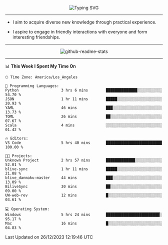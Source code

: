 <p align="center">
  <img src="https://readme-typing-svg.demolab.com?font=Fira+Code&weight=500&size=32&duration=2500&pause=1600&center=true&vCenter=true&random=false&width=1024&height=64&lines=Hi+there+%F0%9F%91%8B;I'm+delighted+you+could+make+it+here+%F0%9F%8E%89;I'm+Harry%2C+a+college+student+still+finding+my+way" alt="Typing SVG" />
</p>


---


- I aim to acquire diverse new knowledge through practical experience.

- I aspire to engage in friendly interactions with everyone and form interesting friendships.


---


<p align="center">
  <img src="https://github-readme-stats.vercel.app/api?username=Harry-Jing&show_icons=true" alt="github-readme-stats"/>
</p>


---

<!--START_SECTION:waka-->
📊 **This Week I Spent My Time On** 

```text
🕑︎ Time Zone: America/Los_Angeles

💬 Programming Languages: 
Python                   3 hrs 6 mins        ██████████████░░░░░░░░░░░   54.70 % 
JSON                     1 hr 11 mins        █████░░░░░░░░░░░░░░░░░░░░   20.93 % 
YAML                     46 mins             ███░░░░░░░░░░░░░░░░░░░░░░   13.73 % 
TOML                     26 mins             ██░░░░░░░░░░░░░░░░░░░░░░░   07.67 % 
Scala                    4 mins              ░░░░░░░░░░░░░░░░░░░░░░░░░   01.42 % 

🔥 Editors: 
VS Code                  5 hrs 40 mins       █████████████████████████   100.00 % 

🐱‍💻 Projects: 
Unknown Project          2 hrs 57 mins       █████████████░░░░░░░░░░░░   52.01 % 
blive-sync               1 hr 11 mins        █████░░░░░░░░░░░░░░░░░░░░   21.08 % 
blive_danmaku-master     44 mins             ███░░░░░░░░░░░░░░░░░░░░░░   13.09 % 
BiliveSync               30 mins             ██░░░░░░░░░░░░░░░░░░░░░░░   09.00 % 
UW-web-rev               12 mins             █░░░░░░░░░░░░░░░░░░░░░░░░   03.61 % 

💻 Operating System: 
Windows                  5 hrs 24 mins       ████████████████████████░   95.17 % 
Mac                      16 mins             █░░░░░░░░░░░░░░░░░░░░░░░░   04.83 % 
```


 Last Updated on 26/12/2023 12:19:46 UTC
<!--END_SECTION:waka-->
